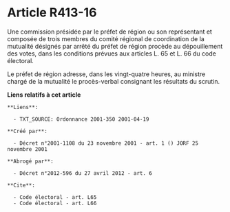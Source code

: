 # Article R413-16

Une commission présidée par le préfet de région ou son représentant et composée de trois membres du comité régional de
coordination de la mutualité désignés par arrêté du préfet de région procède au dépouillement des votes, dans les conditions
prévues aux articles L. 65 et L. 66 du code électoral.

Le préfet de région adresse, dans les vingt-quatre heures, au ministre chargé de la mutualité le procès-verbal consignant les
résultats du scrutin.

**Liens relatifs à cet article**

	**Liens**:

	  - TXT_SOURCE: Ordonnance 2001-350 2001-04-19

	**Créé par**:

	  - Décret n°2001-1108 du 23 novembre 2001 - art. 1 () JORF 25 novembre 2001

	**Abrogé par**:

	  - Décret n°2012-596 du 27 avril 2012 - art. 6

	**Cite**:

	  - Code électoral - art. L65
	  - Code électoral - art. L66
